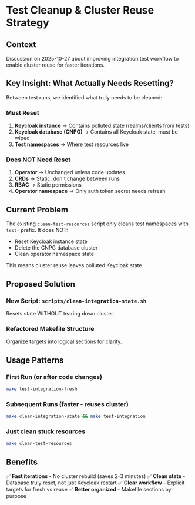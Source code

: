 # Test Cleanup & Cluster Reuse Strategy

## Context
Discussion on 2025-10-27 about improving integration test workflow to enable cluster reuse for faster iterations.

## Key Insight: What Actually Needs Resetting?

Between test runs, we identified what truly needs to be cleaned:

### Must Reset
1. **Keycloak instance** → Contains polluted state (realms/clients from tests)
2. **Keycloak database (CNPG)** → Contains all Keycloak state, must be wiped
3. **Test namespaces** → Where test resources live

### Does NOT Need Reset
1. **Operator** → Unchanged unless code updates
2. **CRDs** → Static, don't change between runs
3. **RBAC** → Static permissions
4. **Operator namespace** → Only auth token secret needs refresh

## Current Problem

The existing `clean-test-resources` script only cleans test namespaces with `test-` prefix. It does NOT:
- Reset Keycloak instance state
- Delete the CNPG database cluster
- Clean operator namespace state

This means cluster reuse leaves polluted Keycloak state.

## Proposed Solution

### New Script: `scripts/clean-integration-state.sh`

Resets state WITHOUT tearing down cluster.

### Refactored Makefile Structure

Organize targets into logical sections for clarity.

## Usage Patterns

### First Run (or after code changes)
```bash
make test-integration-fresh
```

### Subsequent Runs (faster - reuses cluster)
```bash
make clean-integration-state && make test-integration
```

### Just clean stuck resources
```bash
make clean-test-resources
```

## Benefits

✅ **Fast iterations** - No cluster rebuild (saves 2-3 minutes)
✅ **Clean state** - Database truly reset, not just Keycloak restart
✅ **Clear workflow** - Explicit targets for fresh vs reuse
✅ **Better organized** - Makefile sections by purpose
